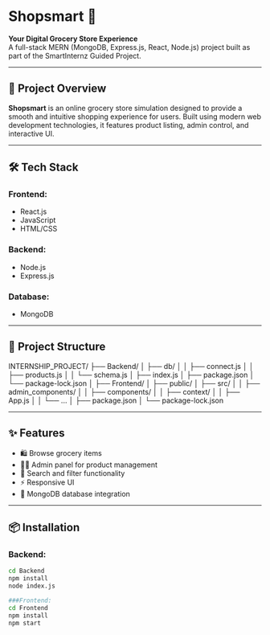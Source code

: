 # Shopsmart 🛒

**Your Digital Grocery Store Experience**  
A full-stack MERN (MongoDB, Express.js, React, Node.js) project built as part of the SmartInternz Guided Project.

---

## 🚀 Project Overview

**Shopsmart** is an online grocery store simulation designed to provide a smooth and intuitive shopping experience for users. Built using modern web development technologies, it features product listing, admin control, and interactive UI.

---

## 🛠️ Tech Stack

### Frontend:
- React.js
- JavaScript
- HTML/CSS

### Backend:
- Node.js
- Express.js

### Database:
- MongoDB

---

## 📁 Project Structure

INTERNSHIP_PROJECT/
├── Backend/
│ ├── db/
│ │ ├── connect.js
│ │ ├── products.js
│ │ └── schema.js
│ ├── index.js
│ ├── package.json
│ └── package-lock.json
│
├── Frontend/
│ ├── public/
│ ├── src/
│ │ ├── admin_components/
│ │ ├── components/
│ │ ├── context/
│ │ ├── App.js
│ │ └── ...
│ ├── package.json
│ └── package-lock.json


---

## ✨ Features

- 🛍️ Browse grocery items
- 🧑‍💼 Admin panel for product management
- 🔎 Search and filter functionality
- ⚡ Responsive UI
- 💾 MongoDB database integration

---

## 📦 Installation

### Backend:
```bash
cd Backend
npm install
node index.js

###Frontend:
cd Frontend
npm install
npm start

